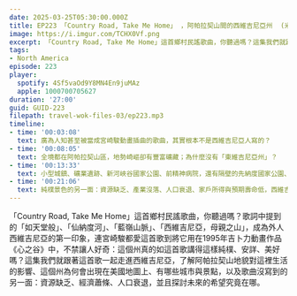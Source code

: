 ```yaml
---
date: 2025-03-25T05:30:00.000Z
title: EP223 「Country Road, Take Me Home」 ，阿帕拉契山間的西維吉尼亞州  (米國放大鏡#27)
image: https://i.imgur.com/TCHX0Vf.png
excerpt: 「Country Road, Take Me Home」這首鄉村民謠歌曲，你聽過嗎？這集我們就跟著這首歌一起走進西維吉尼亞，了解阿帕拉契山地貌對這裡生活的影響、這個州為何會出現在美國地圖上、有哪些城市與景點，以及歌曲沒寫到的另一面
tags:
- North America
episode: 223
player:
  spotify: 4Sf5vaOd9Y8MN4En9juMAz
  apple: 1000700705627
duration: '27:00'
guid: GUID-223
filepath: travel-wok-files-03/ep223.mp3
timeline:
- time: '00:03:08'
  text: 廣為人知甚至被當成宮崎駿動畫插曲的歌曲，其實根本不是西維吉尼亞人寫的？
- time: '00:08:05'
  text: 全境都在阿帕拉契山區，地勢崎嶇卻有豐富礦藏；為什麼沒有「東維吉尼亞州」？
- time: '00:13:33'
  text: 小型城鎮、礦業遺跡、新河峽谷國家公園、前精神病院，還有隔壁的先納度國家公園、藍嶺公路與夏綠蒂鎮
- time: '00:21:06'
  text: 純樸景色的另一面：資源缺乏、產業沒落、人口衰退、家戶所得與預期壽命低，西維吉尼亞未來還有希望嗎？
---
```

「Country Road, Take Me Home」這首鄉村民謠歌曲，你聽過嗎？歌詞中提到的「如天堂般」、「仙納度河」、「藍嶺山脈」、「西維吉尼亞，母親之山」，成為外人西維吉尼亞的第一印象，連宮崎駿都愛這首歌到將它用在1995年吉卜力動畫作品《心之谷》中，不禁讓人好奇：這個州真的如這首歌講得這樣純樸、安詳、美好嗎？這集我們就跟著這首歌一起走進西維吉尼亞，了解阿帕拉契山地貌對這裡生活的影響、這個州為何會出現在美國地圖上、有哪些城市與景點，以及歌曲沒寫到的另一面：資源缺乏、經濟蕭條、人口衰退，並且探討未來的希望究竟在哪。
